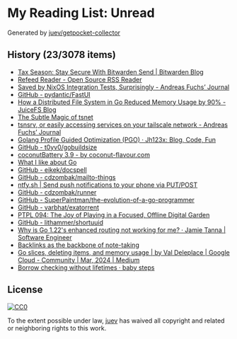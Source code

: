 # My Reading List: Unread

Generated by [juev/getpocket-collector](https://github.com/juev/getpocket-collector)

## History (23/3078 items)

- [Tax Season: Stay Secure With Bitwarden Send | Bitwarden Blog](https://bitwarden.com/blog/tax-season-stay-secure-with-bitwarden-send/)
- [Refeed Reader - Open Source RSS Reader](https://refeedreader.com)
- [Saved by NixOS Integration Tests, Surprisingly - Andreas Fuchs’ Journal](https://boinkor.net/2024/02/saved-by-nixos-integration-tests-surprisingly)
- [GitHub - pydantic/FastUI](https://github.com/pydantic/FastUI)
- [How a Distributed File System in Go Reduced Memory Usage by 90% - JuiceFS Blog](https://juicefs.com/en/blog/engineering/reduce-metadata-memory-usage)
- [The Subtle Magic of tsnet](https://tailscale.dev/blog/tsup-tsnet)
- [tsnsrv, or easily accessing services on your tailscale network - Andreas Fuchs’ Journal](https://boinkor.net/2023/07/tsnsrv-or-easily-accessing-services-on-your-tailscale-network)
- [Golang Profile Guided Optimization (PGO) · Jh123x: Blog, Code, Fun](https://jh123x.com/blog/2024/golang-pgo)
- [GitHub - t0yv0/gobuildsize](https://github.com/t0yv0/gobuildsize)
- [coconutBattery 3.9 - by coconut-flavour.com](https://coconut-flavour.com/coconutbattery/)
- [What I like about Go](https://lu.sagebl.eu/notes/what-i-like-about-go/)
- [GitHub - eikek/docspell](https://github.com/eikek/docspell)
- [GitHub - cdzombak/mailto-things](https://github.com/cdzombak/mailto-things)
- [ntfy.sh | Send push notifications to your phone via PUT/POST](https://ntfy.sh)
- [GitHub - cdzombak/runner](https://github.com/cdzombak/runner)
- [GitHub - SuperPaintman/the-evolution-of-a-go-programmer](https://github.com/SuperPaintman/the-evolution-of-a-go-programmer)
- [GitHub - varbhat/exatorrent](https://github.com/varbhat/exatorrent)
- [PTPL 094: The Joy of Playing in a Focused, Offline Digital Garden](https://blog.plaintextpaperless.com/p/ptpl094-playing-in-an-offline-digital-garden)
- [GitHub - lithammer/shortuuid](https://github.com/lithammer/shortuuid)
- [Why is Go 1.22's enhanced routing not working for me? · Jamie Tanna | Software Engineer](https://www.jvt.me/posts/2024/03/04/go-net-http-why-404/)
- [Backlinks as the backbone of note-taking](https://zblesk.net/blog/backlinks-as-the-backbone-of-note-taking/)
- [Go slices, deleting items, and memory usage | by Val Deleplace | Google Cloud - Community | Mar, 2024 | Medium](https://medium.com/google-cloud/go-slices-deleting-items-and-memory-usage-81419317db3d)
- [Borrow checking without lifetimes · baby steps](https://smallcultfollowing.com/babysteps/blog/2024/03/04/borrow-checking-without-lifetimes/)

## License

[![CC0](https://mirrors.creativecommons.org/presskit/buttons/88x31/svg/cc-zero.svg)](https://creativecommons.org/publicdomain/zero/1.0/)

To the extent possible under law, [juev](https://github.com/juev) has waived all copyright and related or neighboring rights to this work.
